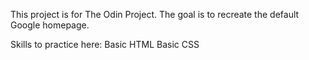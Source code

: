 This project is for The Odin Project. The goal is to recreate the default Google homepage.

Skills to practice here:
Basic HTML
Basic CSS


